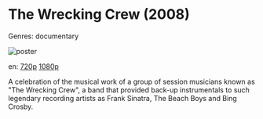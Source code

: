 # The Wrecking Crew (2008)

Genres: documentary

![poster](http://image.tmdb.org/t/p/w500/eOxBsK86Cbd0FZVDilrXfGWoUeA.jpg)

en:
  [720p](magnet:?xt=urn:btih:adc4d8728f962d78bd22e6e24611fdd9cf3dc95c&dn=The+Wrecking+Crew+%282008%29+720p+BrRip+x264+-+YIFY&tr=udp%3A%2F%2Ftracker.openbittorrent.com%3A80%2Fannounce&tr=udp%3A%2F%2Fglotorrents.pw%3A6969%2Fannounce&tr=udp%3A%2F%2Ftracker.openbittorrent.com%3A80%2Fannounce&tr=udp%3A%2F%2Ftracker.opentrackr.org%3A1337%2Fannounce&tr=udp%3A%2F%2Fzer0day.to%3A1337%2Fannounce&tr=udp%3A%2F%2Ftracker.coppersurfer.tk%3A6969%2Fannounce)
  [1080p](magnet:?xt=urn:btih:c57b6d001ae415fc74df9b6a71b2c8e26ab51bd3&dn=The+Wrecking+Crew+%282008%29+1080p+BrRip+x264+-+YIFY&tr=udp%3A%2F%2Ftracker.openbittorrent.com%3A80%2Fannounce&tr=udp%3A%2F%2Fglotorrents.pw%3A6969%2Fannounce&tr=udp%3A%2F%2Ftracker.openbittorrent.com%3A80%2Fannounce&tr=udp%3A%2F%2Ftracker.opentrackr.org%3A1337%2Fannounce&tr=udp%3A%2F%2Fzer0day.to%3A1337%2Fannounce&tr=udp%3A%2F%2Ftracker.coppersurfer.tk%3A6969%2Fannounce)
  


A celebration of the musical work of a group of session musicians known as "The Wrecking Crew", a band that provided back-up instrumentals to such legendary recording artists as Frank Sinatra, The Beach Boys and Bing Crosby.